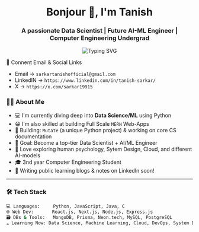 <h1 align="center">Bonjour 👋, I'm Tanish</h1>
<h3 align="center">A passionate Data Scientist | Future AI-ML Engineer | Computer Engineering Undergrad</h3>

<p align="center">
  <img src="https://readme-typing-svg.herokuapp.com?font=Fira+Code&size=24&pause=1000&center=true&vCenter=true&width=435&lines=Building+future-ready+projects...;Learning+Data+Science...;Lover+of+Tech+%26+Psychology;Always+Learning+%E2%9C%85" alt="Typing SVG" />
</p>

🛜 Connent Email & Social Links
- Email → `sarkartanishofficial@gmail.com`
- LinkedIN → `https://www.linkedin.com/in/tanish-sarkar/`
- X → `https://x.com/sarkar19915`

### 🧑‍💻 About Me

- 💻 I'm currently diving deep into **Data Science/ML** using Python
- 😁 I'm also skilled at building Full Scale `MERN` Web-Apps
- 🔧 Building: `Mutate` (a unique Python project) & working on core CS documentation  
- 🎯 Goal: Become a top-tier Data Scientist + AI/ML Engineer  
- 🧠 Love exploring human psychology, Sytem Design, Cloud, and different AI-models  
- 🎓 3nd year Computer Engineering Student  
- 🧾 Writing public learning blogs & notes on LinkedIn soon!

---

### 🛠️ Tech Stack

```bash
💻 Languages:     Python, JavaScript, Java, C
🌐 Web Dev:       React.js, Next.js, Node.js, Express.js
🗃️ DBs & Tools:   MongoDB, Prisma, Neon.tech, MySQL, PostgreSQL
☁️ Learning Now: Data Science, Machine Learning, Cloud, DevOps, System Design
